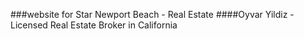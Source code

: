 ###website for Star Newport Beach - Real Estate
####Oyvar Yildiz - Licensed Real Estate Broker in California
